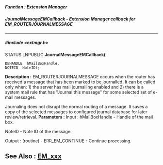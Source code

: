 ##### Function : Extension Manager
##### JournalMessageEMCallback - Extension Manager callback for EM_ROUTERJOURNALMESSAGE
---
##### #include <extmgr.h>
STATUS LNPUBLIC **JournalMessageEMCallback(**

	DBHANDLE  hMailBoxHandle,
	NOTEID  NoteID);
**Description :**
EM_ROUTERJOURNALMESSAGE occurs when the router has received a message that has 
been marked to be journalled. It can be called only when: 1) the server has 
mail journalling enabled and 2) there is a system mail rule that has "Journal 
this message" for some selected set of e-mail messages.

Journaling does not disrupt the normal routing of a message. It saves a copy of 
the selected messages to configured journal database for later 
review/retrieval.
**Parameters :**
Input :
hMailBoxHandle  -  Handle of the mail box.

NoteID  -  Note ID of the message.

Output :
(routine)  -  ERR_EM_CONTINUE -  Continue processing.  



**See Also :**
[EM_xxx](D:/md_files/EM_xxx.md)
---
